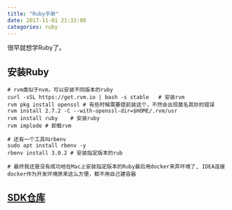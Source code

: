 ```yaml
---
title: "Ruby手册"
date: 2017-11-01 21:32:00
categories: ruby
---
```


很早就想学Ruby了。

## 安装Ruby

```shell
# rvm类似于nvm，可以安装不同版本的ruby
curl -sSL https://get.rvm.io | bash -s stable	# 安装rvm
rvm pkg install openssl	# 有些时候需要提前装这个，不然会出现莫名其妙的错误
rvm install 2.7.2 -C --with-openssl-dir=$HOME/.rvm/usr
rvm install ruby	# 安装ruby
rvm implode # 卸载rvm

# 还有一个工具叫rbenv
sudo apt install rbenv -y
rbenv install 3.0.2	# 安装指定版本的rub

# 最终我还是没有成功地在Mac上安装指定版本的Ruby最后用docker来弄环境了, IDEA连接docker作为开发环境原来这么方便，都不用自己建容器
```

## [SDK仓库](https://rubygems.org/)
